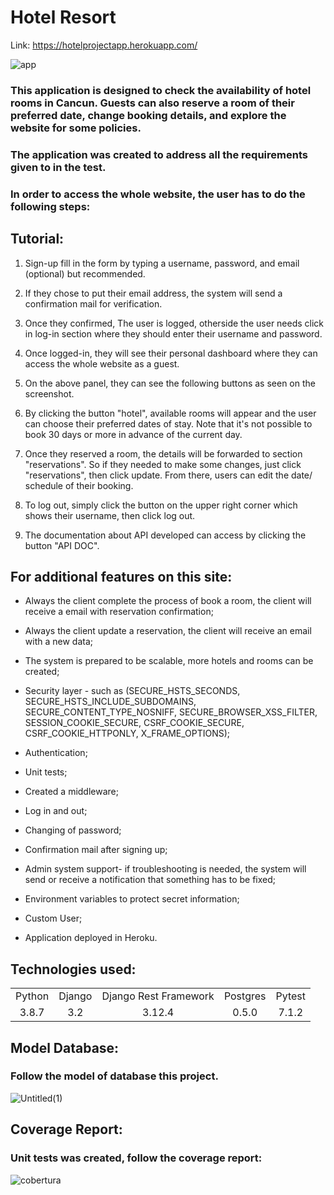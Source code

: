 <h1>Hotel Resort</h1>

Link: https://hotelprojectapp.herokuapp.com/

![app](https://user-images.githubusercontent.com/67196397/177887943-958ea30d-261e-4bd8-868b-cd7d341eb251.png)

### This application is designed to check the availability of hotel rooms in Cancun. Guests can also reserve a room of their preferred date, change booking details, and explore the website for some policies.

### The application was created to address all the requirements given to in the test.

### In order to access the whole website, the user has to do the following steps:

## Tutorial:

1. Sign-up fill in the form by typing a username, password, and email (optional) but recommended.

2. If they chose to put their email address, the system will send a confirmation mail for verification.

3. Once they confirmed, The user is logged, otherside the user needs click in log-in section where they should enter their username and password.

4. Once logged-in, they will see their personal dashboard where they can access the whole website as a guest.

5. On the above panel, they can see the following buttons as seen on the screenshot.

6. By clicking the button "hotel", available rooms will appear and the user can choose their preferred dates of stay. Note that it's not possible to book 30 days or more in advance of the current day.

7. Once they reserved a room, the details will be forwarded to section "reservations". So if they needed to make some changes, just click "reservations", then click update. From there, users can edit the date/ schedule of their booking.

8. To log out, simply click the button on the upper right corner which shows their username, then click log out.

9. The documentation about API developed can access by clicking the button "API DOC".


## For additional features on this site:

+ Always the client complete the process of book a room, the client will receive a email with reservation confirmation;

+ Always the client update a reservation, the client will receive an email with a new data;

+ The system is prepared to be scalable, more hotels and rooms can be created;

+ Security layer - such as (SECURE_HSTS_SECONDS, SECURE_HSTS_INCLUDE_SUBDOMAINS, SECURE_CONTENT_TYPE_NOSNIFF, SECURE_BROWSER_XSS_FILTER, SESSION_COOKIE_SECURE, CSRF_COOKIE_SECURE, CSRF_COOKIE_HTTPONLY, X_FRAME_OPTIONS);

+ Authentication;

+ Unit tests;

+ Created a middleware;

+ Log in and out;

+ Changing of password;

+ Confirmation mail after signing up;

+ Admin system support- if troubleshooting is needed, the system will send or receive a notification that something has to be fixed;

+ Environment variables to protect secret information;

+ Custom User;

+ Application deployed in Heroku.

## Technologies used:
<table>
    <tr align="center">
        <td>Python</td>
        <td>Django</td>
        <td>Django Rest Framework</td>
        <td>Postgres</td>
        <td>Pytest</td>
    </tr>
    <tr align="center">
        <td>3.8.7</td>
        <td>3.2</td>
        <td>3.12.4</td>
        <td>0.5.0</td>
        <td>7.1.2</td>
    </tr>
</table>

## Model Database:
### Follow the model of database this project.

![Untitled(1)](https://user-images.githubusercontent.com/67196397/181649305-61594cd9-3328-46de-9a7b-8b3296e35e35.png)


## Coverage Report:
### Unit tests was created, follow the coverage report:

![cobertura](https://user-images.githubusercontent.com/67196397/177887562-e4fd40ed-fba4-4ee6-a8bd-f85ba0f3197a.png)

